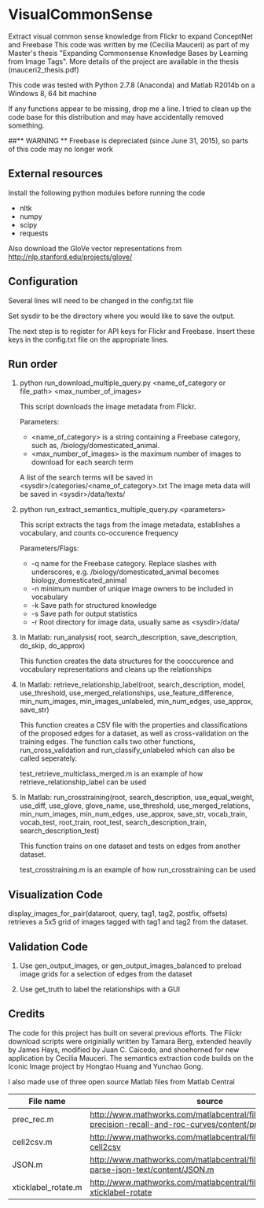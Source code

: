 # VisualCommonSense
Extract visual common sense knowledge from Flickr to expand ConceptNet and Freebase
This code was written by me (Cecilia Mauceri) as part of my Master's thesis "Expanding Commonsense Knowledge Bases by Learning from Image Tags". More details of the project are available in the thesis (mauceri2_thesis.pdf)

This code was tested with Python 2.7.8 (Anaconda) and Matlab R2014b on a Windows 8, 64 bit machine

If any functions appear to be missing, drop me a line. I tried to clean up the code base for this distribution and may have accidentally removed something.

##** WARNING **
Freebase is depreciated (since June 31, 2015), so parts of this code may no longer work

External resources
-------------------------------

Install the following python modules before running the code

- nltk
- numpy
- scipy
- requests

Also download the GloVe vector representations from
http://nlp.stanford.edu/projects/glove/

Configuration 
--------------------------------------------

Several lines will need to be changed in the config.txt file

Set sysdir to be the directory where you would like to save the output. 

The next step is to register for API keys for Flickr and Freebase. Insert these keys in the config.txt file on the appropriate lines.

Run order 
---------------------------------------------

1.  python run_download_multiple_query.py &lt;name_of_category or file_path&gt; &lt;max_number_of_images&gt;
    
    This script downloads the image metadata from Flickr.

    Parameters:
    
    * &lt;name_of_category&gt; is a string containing a Freebase category, such as, /biology/domesticated_animal. 
    * &lt;max_number_of_images&gt; is the maximum number of images to download for each search term
    
    A list of the search terms will be saved in  &lt;sysdir&gt;/categories/&lt;name_of_category&gt;.txt
    The image meta data will be saved in &lt;sysdir&gt;/data/texts/

2.  python run_extract_semantics_multiple_query.py &lt;parameters&gt;
    
    This script extracts the tags from the image metadata, establishes a vocabulary, and counts co-occurence frequency

    Parameters/Flags:
    
    * -q name for the Freebase category. Replace slashes with underscores, e.g. /biology/domesticated_animal becomes biology_domesticated_animal 
    * -n minimum number of unique image owners to be included in vocabulary 
    * -k Save path for structured knowledge 
    * -s Save path for output statistics 
    * -r Root directory for image data, usually same as &lt;sysdir&gt;/data/

3. In Matlab: run_analysis( root, search_description, save_description, do_skip, do_approx)
   
   This function creates the data structures for the cooccurence and vocabulary representations and cleans up the relationships

4. In Matlab: retrieve_relationship_label(root, search_description, model, use_threshold, 
    use_merged_relationships, use_feature_difference, min_num_images, min_images_unlabeled, 
    min_num_edges, use_approx, save_str)
   
    This function creates a CSV file with the properties and classifications of the proposed edges for a dataset, as well as cross-validation on the training edges. The function calls two other functions, run_cross_validation and run_classify_unlabeled which can also be called seperately.

   test_retrieve_multiclass_merged.m is an example of how retrieve_relationship_label can be used

5. In Matlab: run_crosstraining(root, search_description, use_equal_weight, use_diff, 
    use_glove, glove_name, use_threshold, use_merged_relations, min_num_images, 
    min_num_edges, use_approx, save_str, vocab_train, vocab_test, root_train, root_test, 
    search_description_train, search_description_test)
   
   This function trains on one dataset and tests on edges from another dataset. 

   test_crosstraining.m is an example of how run_crosstraining can be used

Visualization Code 
----------------------------------------------

display_images_for_pair(dataroot, query, tag1, tag2, postfix, offsets) retrieves a 5x5 grid of images tagged with tag1 and tag2 from the dataset.

Validation Code
----------------------------------------------

1. Use gen_output_images, or gen_output_images_balanced to preload image grids for a selection of edges from the dataset

2. Use get_truth to label the relationships with a GUI

Credits
-----------------------------------------------

The code for this project has built on several previous efforts. The Flickr download scripts were originially written by Tamara Berg, extended heavily by James Hays, modified by Juan C. Caicedo, and shoehorned for new application by Cecilia Mauceri. The semantics extraction code builds on the Iconic Image project by Hongtao Huang and Yunchao Gong.

I also made use of three open source Matlab files from Matlab Central

|File name|source|
|------------- | -------------|
|prec_rec.m|http://www.mathworks.com/matlabcentral/fileexchange/21528-precision-recall-and-roc-curves/content/prec_rec/prec_rec.m|
|cell2csv.m|http://www.mathworks.com/matlabcentral/fileexchange/7601-cell2csv|
|JSON.m|http://www.mathworks.com/matlabcentral/fileexchange/42236-parse-json-text/content/JSON.m|
|xticklabel_rotate.m|http://www.mathworks.com/matlabcentral/fileexchange/3486-xticklabel-rotate|